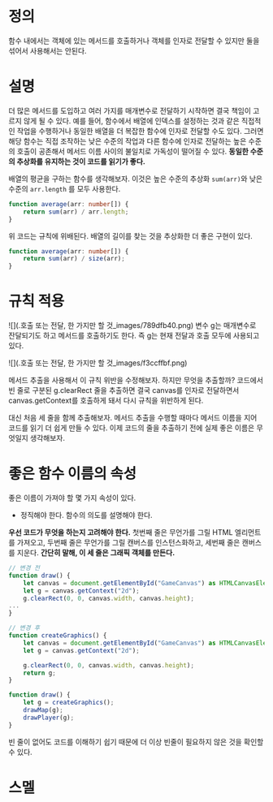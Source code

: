 <!-- Date: 2025-02-09 -->
<!-- Update Date: 2025-02-09 -->
<!-- File ID: b89aa74f-a1a9-4df2-944e-739a6db6c613 -->
<!-- Author: Seoyeon Jang -->

# 정의

함수 내에서는 객체에 있는 메서드를 호출하거나 객체를 인자로 전달할 수 있지만 둘을 섞어서 사용해서는 안된다.

# 설명

더 많은 메서드를 도입하고 여러 가지를 매개변수로 전달하기 시작하면 결국 책임이 고르지 않게 될 수 있다. 예를 들어, 함수에서 배열에 인덱스를 설정하는 것과 같은 직접적인 작업을 수행하거나 동일한 배열을 더 복잡한
함수에 인자로 전달할 수도 있다. 그러면 해당 함수는 직접 조작하는 낮은 수준의 작업과 다른 함수에 인자로 전달하는 높은 수준의 호출이 공존해서 메서드 이름 사이의 불일치로 가독성이 떨어질 수 있다. **동일한
수준의 추상화를 유지하는 것이 코드를 읽기가 좋다.**

배열의 평균을 구하는 함수를 생각해보자. 이것은 높은 수준의 추상화 `sum(arr)`와 낮은 수준의 `arr.length` 를 모두 사용한다.

```typescript
function average(arr: number[]) {
    return sum(arr) / arr.length;
}
```

위 코드는 규칙에 위배된다. 배열의 길이를 찾는 것을 추상화한 더 좋은 구현이 있다.

```typescript
function average(arr: number[]) {
    return sum(arr) / size(arr);
}
```

# 규칙 적용

![](.호출 또는 전달, 한 가지만 할 것_images/789dfb40.png)
변수 g는 매개변수로 잔달되기도 하고 메서드를 호출하기도 한다. 즉 g는 현재 전달과 호출 모두에 사용되고 있다.

![](.호출 또는 전달, 한 가지만 할 것_images/f3ccffbf.png)

메서드 추출을 사용해서 이 규칙 위반을 수정해보자. 하지만 무엇을 추출할까? 코드에서 빈 줄로 구분된 g.clearRect 줄을 추출하면 결국 canvas를 인자로 전달하면서 canvas.getContext를
호출하게 돼서 다시 규칙을 위반하게 된다.

대신 처음 세 줄을 함께 추출해보자. 메서드 추출을 수행할 때마다 메서드 이름을 지어 코드를 읽기 더 쉽게 만들 수 있다. 이제 코드의 줄을 추출하기 전에 실제 좋은 이름은 무엇일지 생각해보자.

# 좋은 함수 이름의 속성

좋은 이름이 가져야 할 몇 가지 속성이 있다.

- 정직해야 한다. 함수의 의도를 설명해야 한다.

**우선 코드가 무엇을 하는지 고려해야 한다.** 첫번째 줄은 무언가를 그릴 HTML 엘리먼트를 가져오고, 두번째 줄은 무언가를 그릴 캔버스를 인스턴스화하고, 세번째 줄은 캔버스를 지운다. **간단히 말해, 이 세
줄은 그래픽 객체를 만든다.**

```typescript
// 변경 전
function draw() {
    let canvas = document.getElementById("GameCanvas") as HTMLCanvasElement;
    let g = canvas.getContext("2d");
    g.clearRect(0, 0, canvas.width, canvas.height);
...
}

```

```typescript
// 변경 후
function createGraphics() {
    let canvas = document.getElementById("GameCanvas") as HTMLCanvasElement;
    let g = canvas.getContext("2d");

    g.clearRect(0, 0, canvas.width, canvas.height);
    return g;
}

function draw() {
    let g = createGraphics();
    drawMap(g);
    drawPlayer(g);
}
```

빈 줄이 없어도 코드를 이해하기 쉽기 때문에 더 이상 빈줄이 필요하지 않은 것을 확인할 수 있다.

# 스멜

